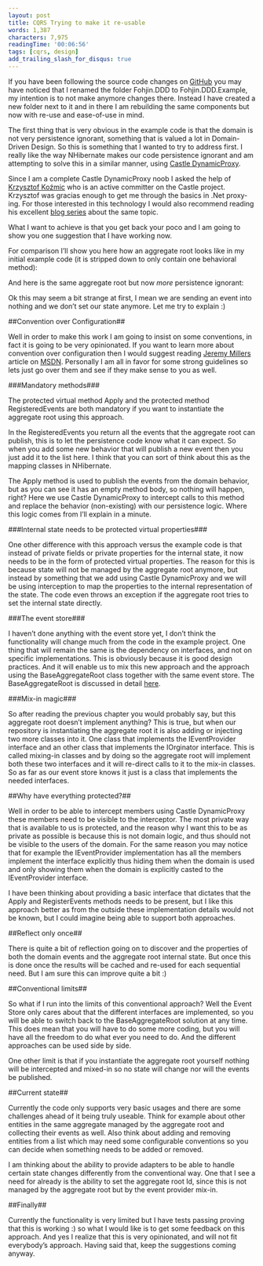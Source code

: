 ```yaml
---
layout: post
title: CQRS Trying to make it re-usable
words: 1,387
characters: 7,975
readingTime: '00:06:56'
tags: [cqrs, design]
add_trailing_slash_for_disqus: true
---
```

If you have been following the source code changes on [GitHub](http://github.com/MarkNijhof/Fohjin)  you may have noticed that I renamed the folder Fohjin.DDD to Fohjin.DDD.Example, my intention is to not make anymore changes there. Instead I have created a new folder next to it and in there I am rebuilding the same components but now with re-use and ease-of-use in mind.

The first thing that is very obvious in the example code is that the domain is not very persistence ignorant, something that is valued a lot in Domain-Driven Design. So this is something that I wanted to try to address first. I really like the way NHibernate makes our code persistence ignorant and am attempting to solve this in a similar manner, using [Castle DynamicProxy](http://www.castleproject.org/dynamicproxy/index.html).

Since I am a complete Castle DynamicProxy noob I asked the help of [Krzysztof Koźmic](http://twitter.com/Kkozmic) who is an active committer on the Castle project. Krzysztof was gracias enough to get me through the basics in .Net proxy-ing. For those interested in this technology I would also recommend reading his excellent [blog series](http://kozmic.pl/archive/2009/04/27/castle-dynamic-proxy-tutorial.aspx) about the same topic.

What I want to achieve is that you get back your poco and I am going to show you one suggestion that I have working now.

For comparison I’ll show you here how an aggregate root looks like in my initial example code (it is stripped down to only contain one behavioral method):

<script src="http://gist.github.com/503820.js?file=1.cs"></script>

And here is the same aggregate root but now _more_ persistence ignorant:

<script src="http://gist.github.com/503820.js?file=2.cs"></script>

Ok this may seem a bit strange at first, I mean we are sending an event into nothing and we don’t set our state anymore. Let me try to explain :)

##Convention over Configuration##

Well in order to make this work I am going to insist on some conventions, in fact it is going to be very opinionated. If you want to learn more about convention over configuration then I would suggest reading [Jeremy Millers](http://codebetter.com/blogs/jeremy.miller/) article on [MSDN](http://msdn.microsoft.com/en-us/magazine/dd419655.aspx). Personally I am all in favor for some strong guidelines so lets just go over them and see if they make sense to you as well.

###Mandatory methods###

The protected virtual method Apply and the protected method RegisteredEvents are both mandatory if you want to instantiate the aggregate root using this approach.

In the RegisteredEvents you return all the events that the aggregate root can publish, this is to let the persistence code know what it can expect. So when you add some new behavior that will publish a new event then you just add it to the list here. I think that you can sort of think about this as the mapping classes in NHibernate.

The Apply method is used to publish the events from the domain behavior, but as you can see it has an empty method body, so nothing will happen, right? Here we use Castle DynamicProxy to intercept calls to this method and replace the behavior (non-existing) with our persistence logic. Where this logic comes from I’ll explain in a minute.

###Internal state needs to be protected virtual properties###

One other difference with this approach versus the example code is that instead of private fields or private properties for the internal state, it now needs to be in the form of protected virtual properties. The reason for this is because state will not be managed by the aggregate root anymore, but instead by something that we add using Castle DynamicProxy and we will be using interception to map the properties to the internal representation of the state. The code even throws an exception if the aggregate root tries to set the internal state directly.

###The event store###

I haven’t done anything with the event store yet, I don’t think the functionality will change much from the code in the example project. One thing that will remain the same is the dependency on interfaces, and not on specific implementations. This is obviously because it is good design practices. And it will enable us to mix this new approach and the approach using the BaseAggregateRoot class together with the same event store. The BaseAggregateRoot is discussed in detail [here](http://elegantcode.com/2009/11/20/cqrs-the-domain-events/).

###Mix-in magic###

So after reading the previous chapter you would probably say, but this aggregate root doesn’t implement anything? This is true, but when our repository is instantiating the aggregate root it is also adding or injecting two more classes into it. One class that implements the IEventProvider interface and an other class that implements the IOrginator interface. This is called mixing-in classes and by doing so the aggregate root will implement both these two interfaces and it will re-direct calls to it to the mix-in classes. So as far as our event store knows it just is a class that implements the needed interfaces.

##Why have everything protected?##

Well in order to be able to intercept members using Castle DynamicProxy these members need to be visible to the interceptor. The most private way that is available to us is protected, and the reason why I want this to be as private as possible is because this is not domain logic, and thus should not be visible to the users of the domain. For the same reason you may notice that for example the IEventProvider implementation has all the members implement the interface explicitly thus hiding them when the domain is used and only showing them when the domain is explicitly casted to the IEventProvider interface.

I have been thinking about providing a basic interface that dictates that the Apply and RegisterEvents methods needs to be present, but I like this approach better as from the outside these implementation details would not be known, but I could imagine being able to support both approaches.

##Reflect only once##

There is quite a bit of reflection going on to discover and the properties of both the domain events and the aggregate root internal state. But once this is done once the results will be cached and re-used for each sequential need. But I am sure this can improve quite a bit :)

##Conventional limits##

So what if I run into the limits of this conventional approach? Well the Event Store only cares about that the different interfaces are implemented, so you will be able to switch back to the BaseAggregateRoot solution at any time. This does mean that you will have to do some more coding, but you will have all the freedom to do what ever you need to do. And the different approaches can be used side by side.

One other limit is that if you instantiate the aggregate root yourself nothing will be intercepted and mixed-in so no state will change nor will the events be published.

##Current state##

Currently the code only supports very basic usages and there are some challenges ahead of it being truly useable. Think for example about other entities in the same aggregate managed by the aggregate root and collecting their events as well. Also think about adding and removing entities from a list which may need some configurable conventions so you can decide when something needs to be added or removed.

I am thinking about the ability to provide adapters to be able to handle certain state changes differently from the conventional way. One that I see a need for already is the ability to set the aggregate root Id, since this is not managed by the aggregate root but by the event provider mix-in.

##Finally##

Currently the functionality is very limited but I have tests passing proving that this is working :) so what I would like is to get some feedback on this approach. And yes I realize that this is very opinionated, and will not fit everybody’s approach. Having said that, keep the suggestions coming anyway.